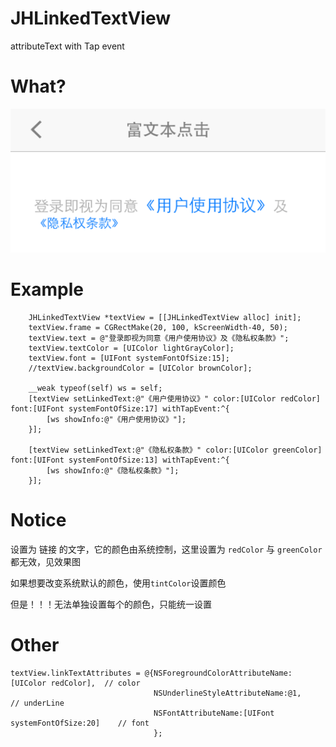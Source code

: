 # JHLinkedTextView
attributeText with Tap event

# What?
![image](https://github.com/xjh093/JHLinkedTextView/blob/master/image.png)

# Example
```
    JHLinkedTextView *textView = [[JHLinkedTextView alloc] init];
    textView.frame = CGRectMake(20, 100, kScreenWidth-40, 50);
    textView.text = @"登录即视为同意《用户使用协议》及《隐私权条款》";
    textView.textColor = [UIColor lightGrayColor];
    textView.font = [UIFont systemFontOfSize:15];
    //textView.backgroundColor = [UIColor brownColor];
    
    __weak typeof(self) ws = self;
    [textView setLinkedText:@"《用户使用协议》" color:[UIColor redColor] font:[UIFont systemFontOfSize:17] withTapEvent:^{
        [ws showInfo:@"《用户使用协议》"];
    }];
    
    [textView setLinkedText:@"《隐私权条款》" color:[UIColor greenColor] font:[UIFont systemFontOfSize:13] withTapEvent:^{
        [ws showInfo:@"《隐私权条款》"];
    }];
```

# Notice

设置为 链接 的文字，它的颜色由系统控制，这里设置为 `redColor` 与 `greenColor` 都无效，见效果图

如果想要改变系统默认的颜色，使用`tintColor`设置颜色

但是！！！无法单独设置每个的颜色，只能统一设置

# Other

```
textView.linkTextAttributes = @{NSForegroundColorAttributeName:[UIColor redColor],  // color
                                NSUnderlineStyleAttributeName:@1,                   // underLine
                                NSFontAttributeName:[UIFont systemFontOfSize:20]    // font
                                };
```                                    
